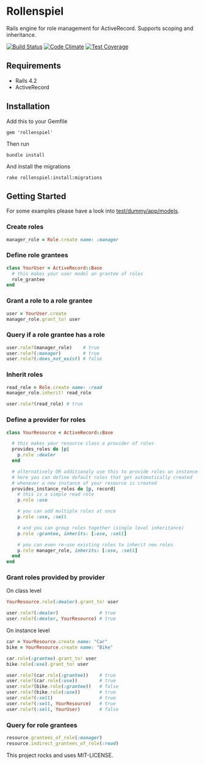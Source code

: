 # Rollenspiel

Rails engine for role management for ActiveRecord. Supports scoping and inheritance.

[![Build Status](https://travis-ci.org/bsingr/rollenspiel.svg)](https://travis-ci.org/bsingr/rollenspiel)
[![Code Climate](https://codeclimate.com/github/bsingr/rollenspiel/badges/gpa.svg)](https://codeclimate.com/github/bsingr/rollenspiel)
[![Test Coverage](https://codeclimate.com/github/bsingr/rollenspiel/badges/coverage.svg)](https://codeclimate.com/github/bsingr/rollenspiel)

## Requirements

  * Rails 4.2
  * ActiveRecord

## Installation

Add this to your Gemfile

    gem 'rollenspiel'

Then run

    bundle install

And install the migrations

    rake rollenspiel:install:migrations

## Getting Started

For some examples please have a look into [test/dummy/app/models](test/dummy/app/models).

### Create roles

```ruby
manager_role = Role.create name: :manager
```

### Define role grantees

```ruby
class YourUser < ActiveRecord::Base
  # this makes your user model an grantee of roles
  role_grantee
end
```

### Grant a role to a role grantee

```ruby
user = YourUser.create
manager_role.grant_to! user
```

### Query if a role grantee has a role

```ruby
user.role?(manager_role)    # true
user.role?(:manager)        # true
user.role?(:does_not_exist) # false
```

### Inherit roles

```ruby
read_role = Role.create name: :read
manager_role.inherit! read_role

user.role?(read_role) # true
```

### Define a provider for roles

```ruby
class YourResource < ActiveRecord::Base

  # this makes your resource class a provider of roles
  provides_roles do |p|
    p.role :dealer
  end

  # alternatively OR additionaly use this to provide roles on instance level
  # here you can define default roles that get automatically created
  # whenever a new instance of your resource is created
  provides_instance_roles do |p, record|
    # this is a simple read role
    p.role :use

    # you can add multiple roles at once
    p.role :use, :sell

    # and you can group roles together (single level inheritance)
    p.role :grantee, inherits: [:use, :sell]

    # you can even re-use existing roles to inherit new roles
    p.role manager_role, inherits: [:use, :sell]
  end
end
```

### Grant roles provided by provider

On class level

```ruby
YourResource.role(:dealer).grant_to! user

user.role?(:dealer)               # true
user.role?(:dealer, YourResource) # true
```

On instance level

```ruby
car = YourResource.create name: "Car"
bike = YourResource.create name: "Bike"

car.role(:grantee).grant_to! user
bike.role(:use).grant_to! user

user.role?(car.role(:grantee))    # true
user.role?(car.role(:use))        # true
user.role?(bike.role(:grantee))   # false
user.role?(bike.role(:use))       # true
user.role?(:sell)                 # true
user.role?(:sell, YourResource)   # true
user.role?(:sell, YourUser)       # false
```

### Query for role grantees

```ruby
resource.grantees_of_role(:manager)
resource.indirect_grantees_of_role(:read)
```


This project rocks and uses MIT-LICENSE.
